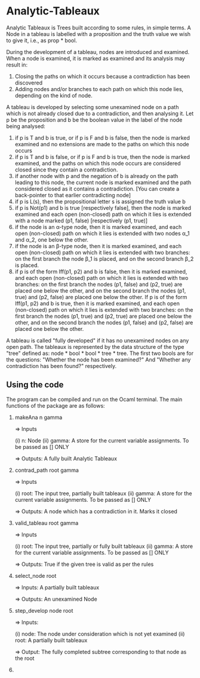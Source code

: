 # Analytic-Tableaux

Analytic Tableaux is Trees built according to some rules, in simple terms. A Node in a tableau is labelled with a proposition and the truth value we wish to give it, i.e., as prop * bool. 

During the development of a tableau, nodes are introduced and examined.  When a node is examined, it is marked as examined and its analysis may result in:

1. Closing the paths on which it occurs because a contradiction has been discovered
2. Adding nodes and/or branches to each path on which this node lies, depending on the kind of node. 

A tableau is developed by selecting some unexamined node on a path which is not already closed due to a contradiction, and then analysing it.  Let p be the proposition and b be the boolean value in the label of the node being analysed:

  1. if p is T and b is true, or if p is F and b is false, then the node is marked examined and no extensions are made to the paths on which this node occurs
  2. if p is T and b is false, or if p is F and b is true, then the node is marked examined, and the paths on which this node occurs are considered closed  since they contain a contradiction.
  3. if another node with p and the negation of b is already on the path leading to this node, the current node is marked examined and the path considered closed as it contains a contradiction. [You can create a back-pointer to that earlier contradicting node]
  4. if p is L(s), then the propositional letter s is assigned the truth value b
  5. if p is Not(p1) and b is true [respectively false], then the node is marked examined and each open (non-closed) path on which it lies is extended with a node marked (p1, false) [respectively  (p1, true)]
  6. if the node is an α-type node, then it is marked examined, and each open (non-closed) path on which it lies is extended with two nodes α_1 and α_2, one below the other. 
  7. if the node is an β-type node, then it is marked examined, and each open (non-closed) path on which it lies is extended with two branches: on the first branch the node β_1 is placed, and on the second branch β_2 is placed.
  8. if p is of the form Iff(p1, p2) and b is false, then  it is marked examined, and each open (non-closed) path on which it lies is extended with two branches: on the first branch the nodes (p1, false) and (p2, true) are placed one below the other, and on the second branch the nodes (p1, true) and (p2, false) are placed one below the other.  If p is of the form Iff(p1, p2) and b is true, then  it is marked examined, and each open (non-closed) path on which it lies is extended with two branches: on the first branch the nodes (p1, true) and (p2, true) are placed one below the other, and on the second branch the nodes (p1, false) and (p2, false) are placed one below the other.  

A tableau is called "fully developed" if it has no unexamined nodes on any open path. The tableaux is represented by the data structure of the type "tree" defined as: node * bool * bool * tree * tree. The first two bools are for the questions: "Whether the node has been examined?" And "Whether any contradiction has been found?" respectively. 

## Using the code

The program can be compiled and run on the Ocaml terminal. The main functions of the package are as follows:

1. makeAna n gamma 

    => Inputs

      (i) n: Node
      (ii) gamma: A store for the current variable assignments. To be passed as [] ONLY

    => Outputs: A fully built Analytic Tableaux

2. contrad_path root gamma

    => Inputs

      (i) root: The input tree, partially built tableaux
      (ii) gamma: A store for the current variable assignments. To be passed as [] ONLY

    => Outputs: A node which has a contradiction in it. Marks it closed

3. valid_tableau root gamma

    => Inputs

      (i) root: The input tree, partially or fully built tableaux
      (ii) gamma: A store for the current variable assignments. To be passed as [] ONLY

    => Outputs: True if the given tree is valid as per the rules
    
4. select_node root

    => Inputs: A partially built tableaux

    => Outputs: An unexamined Node
    
5. step_develop node root

    => Inputs: 
    
      (i) node: The node under consideration which is not yet examined
      (ii) root: A partially built tableaux

    => Output: The fully completed subtree corresponding to that node as the root
    
6. 



